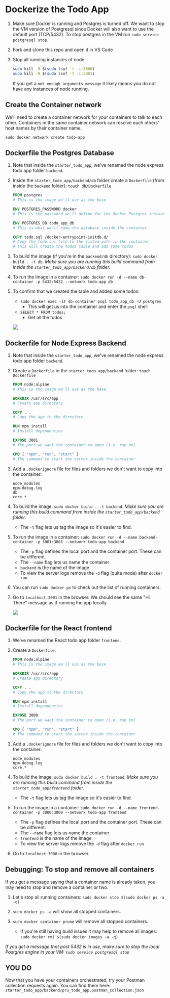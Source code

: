 # Dockerize the Todo App

1. Make sure Docker is running and Postgres is turned off. We want to stop the VM version of Postgresql since Docker will also want to use the default port (TCP/5432). To stop postgres in the VM run `sudo service postgresql stop`.

2. Fork and clone this repo and open it in VS Code
3. Stop all running instances of node:

   ```sh
   sudo kill -9 $(sudo lsof -t -i:3000)
   sudo kill -9 $(sudo lsof -t -i:3001)
   ```

   If you get a `not enough arguments message` it likely means you do not have any instances of node running.

## Create the Container network

We'll need to create a container network for your containers to talk to each other. Containers in the same container network can resolve each others' host names by their container name.

`sudo docker network create todo-app`

## Dockerfile the Postgres Database

1. Note that inside the `starter_todo_app`, we've renamed the node express todo app folder `backend`.

2. Inside the `starter_todo_app/backend/db` folder create a `Dockerfile` (from inside the `backend` folder): `touch db/Dockerfile`

    ```dockerfile
    FROM postgres
    # This is the image we'll use as the base

    ENV POSTGRES_PASSWORD docker
    # This is the password we'll define for the Docker Postgres instance

    ENV POSTGRES_DB todo_app_db
    # This is what we'll name the database inside the container

    COPY todo.sql /docker-entrypoint-initdb.d/
    # Copy the todo.sql file to the listed path in the container
    # This will create the todos table and add some todos
    ```

3. To build the image (if you're in the `backend/db` directory): `sudo docker build . -t db`. *Make sure you are running this build command from inside the `starter_todo_app/backend/db` folder.*

4. To run the image in a container: `sudo docker run -d --name db-container -p 5432:5432 --network todo-app db`

5. To confirm that we created the table and added some todos:

    - `sudo docker exec -it db-container psql todo_app_db -U postgres`
        - This will get us into the container and enter the `psql` shell
    - `SELECT * FROM todos;`
        - Get all the todos

    ![](./assets/docker-psql.png)

## Dockerfile for Node Express Backend

1. Note that inside the `starter_todo_app`, we've renamed the node express todo app folder `backend`.
1. Create a `Dockerfile` in the `starter_todo_app/backend` folder: `touch Dockerfile`

    ```dockerfile
    FROM node:alpine
    # This is the image we'll use as the base

    WORKDIR /usr/src/app
    # Create app directory

    COPY . .
    # Copy the app to the directory

    RUN npm install
    # Install dependencies

    EXPOSE 3001
    # The port we want the container to open (i.e. run on)

    CMD [ "npm", "run", "start" ]
    # The command to start the server inside the container
    ```

1. Add a `.dockerignore` file for files and folders we don't want to copy into the container:

    ```text
    node_modules
    npm-debug.log
    db
    core.*
    ```

1. To build the image: `sudo docker build . -t backend`. *Make sure you are running this build command from inside the `starter_todo_app/backend` folder.*

    - The `-t` flag lets us tag the image so it's easier to find.

1. To run the image in a container: `sudo docker run -d --name backend-container -p 3001:3001 --network todo-app backend`

    - The `-p` flag defines the local port and the container port. These can be different.
    - The `--name` flag lets us name the container
    - `backend` is the name of the image
    - To view the server logs remove the `-d` flag (quite mode) after `docker run`

1. You can run `sudo docker ps` to check out the list of running containers.

1. Go to `localhost:3001` in the browser. We should see the same "Hi There" message as if running the app locally.

    ![](./assets/hi-there.png)

## Dockerfile for the React frontend

1. We've renamed the React todo app folder `frontend`.
2. Create a `Dockerfile`:

    ```dockerfile
    FROM node:alpine
    # This is the image we'll use as the base

    WORKDIR /usr/src/app
    # Create app directory

    COPY . .
    # Copy the app to the directory

    RUN npm install
    # Install dependencies

    EXPOSE 3000
    # The port we want the container to open (i.e. run on)

    CMD [ "npm", "run", "start" ]
    # The command to start the server inside the container
    ```

3. Add a `.dockerignore` file for files and folders we don't want to copy into the container:

    ```text
    node_modules
    npm-debug.log
    core.*
    ```

4. To build the image: `sudo docker build . -t frontend`. *Make sure you are running this build command from inside the `starter_todo_app/frontend` folder.*

    - The `-t` flag lets us tag the image so it's easier to find.

5. To run the image in a container: `sudo docker run -d --name frontend-container -p 3000:3000 --network todo-app frontend`

    - The `-p` flag defines the local port and the container port. These can be different.
    - The `--name` flag lets us name the container
    - `frontend` is the name of the image
    - To view the server logs remove the `-d` flag after `docker run`

6. Go to `localhost:3000` in the browser.

## Debugging: To stop and remove all containers

If you get a message saying that a container name is already taken, you may need to stop and remove a container or two.

1. Let's stop all running containers: `sudo docker stop $(sudo docker ps -a -q)`
2. `sudo docker ps -a` will show all stopped containers.
3. `sudo docker container prune` will remove all stopped containers.

    - If you're still having build issues it may help to remove all images: `sudo docker rmi $(sudo docker images -a -q)`

*If you get a message that post 5432 is in use, make sure to stop the local Postgres engine in your VM: `sudo service postgresql stop`*

## YOU DO

Now that you have your containers orchestrated, try your Postman collection requests again. You can find them here: `starter_todo_app/backend/pru_todo_app.postman_collection.json`
